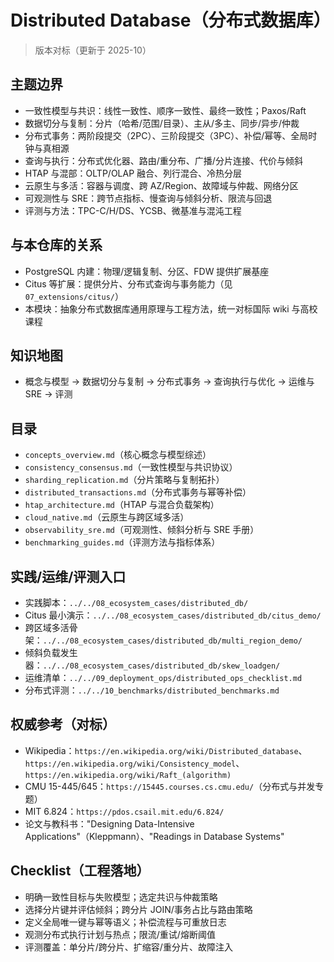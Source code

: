 # Distributed Database（分布式数据库）

> 版本对标（更新于 2025-10）

## 主题边界

- 一致性模型与共识：线性一致性、顺序一致性、最终一致性；Paxos/Raft
- 数据切分与复制：分片（哈希/范围/目录）、主从/多主、同步/异步/仲裁
- 分布式事务：两阶段提交（2PC）、三阶段提交（3PC）、补偿/幂等、全局时钟与真相源
- 查询与执行：分布式优化器、路由/重分布、广播/分片连接、代价与倾斜
- HTAP 与混部：OLTP/OLAP 融合、列行混合、冷热分层
- 云原生与多活：容器与调度、跨 AZ/Region、故障域与仲裁、网络分区
- 可观测性与 SRE：跨节点指标、慢查询与倾斜分析、限流与回退
- 评测与方法：TPC-C/H/DS、YCSB、微基准与混沌工程

## 与本仓库的关系

- PostgreSQL 内建：物理/逻辑复制、分区、FDW 提供扩展基座
- Citus 等扩展：提供分片、分布式查询与事务能力（见 `07_extensions/citus/`）
- 本模块：抽象分布式数据库通用原理与工程方法，统一对标国际 wiki 与高校课程

## 知识地图

- 概念与模型 → 数据切分与复制 → 分布式事务 → 查询执行与优化 → 运维与 SRE → 评测

## 目录

- `concepts_overview.md`（核心概念与模型综述）
- `consistency_consensus.md`（一致性模型与共识协议）
- `sharding_replication.md`（分片策略与复制拓扑）
- `distributed_transactions.md`（分布式事务与幂等补偿）
- `htap_architecture.md`（HTAP 与混合负载架构）
- `cloud_native.md`（云原生与跨区域多活）
- `observability_sre.md`（可观测性、倾斜分析与 SRE 手册）
- `benchmarking_guides.md`（评测方法与指标体系）

## 实践/运维/评测入口

- 实践脚本：`../../08_ecosystem_cases/distributed_db/`
- Citus 最小演示：`../../08_ecosystem_cases/distributed_db/citus_demo/`
- 跨区域多活骨架：`../../08_ecosystem_cases/distributed_db/multi_region_demo/`
- 倾斜负载发生器：`../../08_ecosystem_cases/distributed_db/skew_loadgen/`
- 运维清单：`../../09_deployment_ops/distributed_ops_checklist.md`
- 分布式评测：`../../10_benchmarks/distributed_benchmarks.md`

## 权威参考（对标）

- Wikipedia：`https://en.wikipedia.org/wiki/Distributed_database`、`https://en.wikipedia.org/wiki/Consistency_model`、`https://en.wikipedia.org/wiki/Raft_(algorithm)`
- CMU 15-445/645：`https://15445.courses.cs.cmu.edu/`（分布式与并发专题）
- MIT 6.824：`https://pdos.csail.mit.edu/6.824/`
- 论文与教科书："Designing Data-Intensive Applications"（Kleppmann）、"Readings in Database Systems"

## Checklist（工程落地）

- 明确一致性目标与失败模型；选定共识与仲裁策略
- 选择分片键并评估倾斜；跨分片 JOIN/事务占比与路由策略
- 定义全局唯一键与幂等语义；补偿流程与可重放日志
- 观测分布式执行计划与热点；限流/重试/熔断阈值
- 评测覆盖：单分片/跨分片、扩缩容/重分片、故障注入
